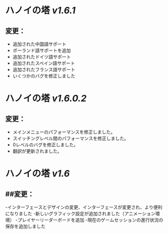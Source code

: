 # **ハノイの塔** *v1.6.1*

## 変更：
- 追加された中国語サポート
- ポーランド語サポートを追加
- 追加されたドイツ語サポート
- 追加されたスペイン語サポート
- 追加されたフランス語サポート
- いくつかのバグを修正しました

# **ハノイの塔** *v1.6.0.2*

## 変更：
- メインメニューのパフォーマンスを修正しました。
- スイッチングレベル間のパフォーマンスを修正しました。
- 0レベルのバグを修正しました。
- 翻訳が更新されました。

#  **ハノイの塔** *v1.6* 

## ##変更：
-インターフェースとデザインの変更、インターフェースが変更され、より便利になりました
-新しいグラフィック設定が追加されました（アニメーション環境）
-プレイヤーリーダーボードを追加
-現在のゲームセッションの進行状況の保存を追加しました